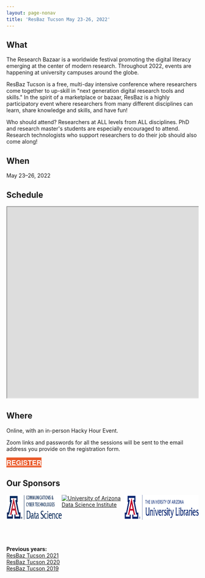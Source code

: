 ```yaml
---
layout: page-nonav
title: 'ResBaz Tucson May 23-26, 2022'
---
```


<style>
  @media (min-width:1280px) {
    .container {
      width: 1280px;
    }
  }
  .calendar {
    width: 100%;
    overflow: auto;
  }
  .btn2022 {
    font-family: Montserrat,"Helvetica Neue",Helvetica,Arial,sans-serif;
    text-transform: uppercase;
    font-size: 18px;
    font-weight: 700;
    background-color: #EA5A2A;
    color: white;
  }
  .spread {
    display: flex;
    width: 100%;
    justify-content: space-around;
  }
</style>

## What

The Research Bazaar is a worldwide festival promoting the digital literacy emerging at the center of modern research. Throughout 2022, events are happening at university campuses around the globe.

ResBaz Tucson is a free, multi-day intensive conference where researchers come together to up-skill in "next generation digital research tools and skills." In the spirit of a marketplace or bazaar, ResBaz is a highly participatory event where researchers from many different disciplines can learn, share knowledge and skills, and have fun!

Who should attend? Researchers at ALL levels from ALL disciplines. PhD and research master's students are especially encouraged to attend. Research technologists who support researchers to do their job should also come along!

## When

May 23&ndash;26, 2022

## Schedule

<div class="calendar">
<iframe src="https://docs.google.com/spreadsheets/d/e/2PACX-1vTtqfEpBb1m0xHr9urmr8tpFl8w7JQAxMoGG5CJ5y4B8-mrqT2vuU2_YJ25ismWQpdm_H74aYcjmZkQ/pubhtml?widget=true&amp;headers=false" width="1245" height="500"></iframe>
</div>

## Where

Online, with an in-person Hacky Hour Event.

Zoom links and passwords for all the sessions will be sent to the email address you provide on the registration form.

<a href="https://forms.gle/PToMz4TvfsVRUnVT9" class="btn btn2022" target="_blank">Register</a>

## Our Sponsors

<div class="spread">
  <a href="https://datascience.cals.arizona.edu/"><img src="/img/logos/cctLogo.png" alt="University of Arizona Communications &amp; Cyber Technologies" height="65"></a>
  <a href="https://datascience.arizona.edu/"><img src="https://datascience.arizona.edu/sites/default/files/Data%20Science%20Institute_Webheader%20%281%29_0.svg" alt="University of Arizona Data Science Institute" height="65"></a>
  <a href="https://new.library.arizona.edu/"><img src="/img/logos/ua_libraries.png" alt="University of Arizona Libraries" height="65"></a>
</div>

<br><br><br>
**Previous years:**<br/>
<a href="/resbaz/resbazTucson2021">ResBaz Tucson 2021</a><br/>
<a href="/resbaz/resbazTucson2020">ResBaz Tucson 2020</a><br/>
<a href="/resbaz/resbazTucson2019">ResBaz Tucson 2019</a>

